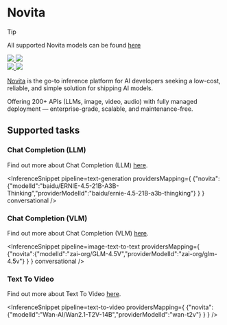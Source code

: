 <!---
WARNING

This markdown file has been generated from a script. Please do not edit it directly.

### Template

If you want to update the content related to novita's description, please edit the template file under `https://github.com/huggingface/hub-docs/tree/main/scripts/inference-providers/templates/providers/novita.handlebars`.

### Logos

If you want to update novita's logo, upload a file by opening a PR on https://huggingface.co/datasets/huggingface/documentation-images/tree/main/inference-providers/logos. Ping @wauplin and @celinah on the PR to let them know you uploaded a new logo.
Logos must be in .png format and be named `novita-light.png` and `novita-dark.png`. Visit https://huggingface.co/settings/theme to switch between light and dark mode and check that the logos are displayed correctly.

### Generation script

For more details, check out the `generate.ts` script: https://github.com/huggingface/hub-docs/blob/main/scripts/inference-providers/scripts/generate.ts.
--->

# Novita

> [!TIP]
> All supported Novita models can be found [here](https://huggingface.co/models?inference_provider=novita&sort=trending)

<div class="flex justify-center">
    <a href="https://novita.ai/" target="_blank">
        <img class="block dark:hidden" src="https://huggingface.co/datasets/huggingface/documentation-images/resolve/main/inference-providers/logos/novita-light.png"/>
        <img class="hidden dark:block" src="https://huggingface.co/datasets/huggingface/documentation-images/resolve/main/inference-providers/logos/novita-dark.png"/>
    </a>
</div>

<div class="flex">
    <a href="https://huggingface.co/novita" target="_blank">
        <img class="block dark:hidden" src="https://huggingface.co/datasets/huggingface/badges/resolve/main/follow-us-on-hf-lg.svg"/>
        <img class="hidden dark:block" src="https://huggingface.co/datasets/huggingface/badges/resolve/main/follow-us-on-hf-lg-dark.svg"/>
    </a>
</div>

[Novita](https://novita.ai) is the go-to inference platform for AI developers seeking a low-cost, reliable, and simple solution for shipping AI models.

Offering 200+ APIs (LLMs, image, video, audio) with fully managed deployment — enterprise-grade, scalable, and maintenance-free.

## Supported tasks


### Chat Completion (LLM)

Find out more about Chat Completion (LLM) [here](../tasks/chat-completion).

<InferenceSnippet
    pipeline=text-generation
    providersMapping={ {"novita":{"modelId":"baidu/ERNIE-4.5-21B-A3B-Thinking","providerModelId":"baidu/ernie-4.5-21B-a3b-thingking"} } }
conversational />


### Chat Completion (VLM)

Find out more about Chat Completion (VLM) [here](../tasks/chat-completion).

<InferenceSnippet
    pipeline=image-text-to-text
    providersMapping={ {"novita":{"modelId":"zai-org/GLM-4.5V","providerModelId":"zai-org/glm-4.5v"} } }
conversational />


### Text To Video

Find out more about Text To Video [here](../tasks/text_to_video).

<InferenceSnippet
    pipeline=text-to-video
    providersMapping={ {"novita":{"modelId":"Wan-AI/Wan2.1-T2V-14B","providerModelId":"wan-t2v"} } }
/>

